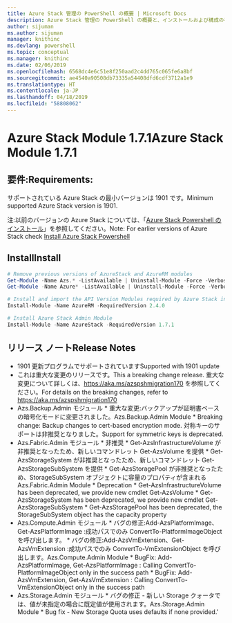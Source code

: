 ```yaml
---
title: Azure Stack 管理の PowerShell の概要 | Microsoft Docs
description: Azure Stack 管理の PowerShell の概要と、インストールおよび構成の手順。
author: sijuman
ms.author: sijuman
manager: knithinc
ms.devlang: powershell
ms.topic: conceptual
ms.manager: knithinc
ms.date: 02/06/2019
ms.openlocfilehash: 6568dc4e6c51e8f250aad2c4dd765c065fe6a8bf
ms.sourcegitcommit: ae4540a90508db73335a54408dfd6cdf3712a1e9
ms.translationtype: HT
ms.contentlocale: ja-JP
ms.lasthandoff: 04/18/2019
ms.locfileid: "58808062"
---
```

# <a name="azure-stack-module-171"></a><span data-ttu-id="7b895-103">Azure Stack Module 1.7.1</span><span class="sxs-lookup"><span data-stu-id="7b895-103">Azure Stack Module 1.7.1</span></span>

## <a name="requirements"></a><span data-ttu-id="7b895-104">要件:</span><span class="sxs-lookup"><span data-stu-id="7b895-104">Requirements:</span></span>

<span data-ttu-id="7b895-105">サポートされている Azure Stack の最小バージョンは 1901 です。</span><span class="sxs-lookup"><span data-stu-id="7b895-105">Minimum supported Azure Stack version is 1901.</span></span>

<span data-ttu-id="7b895-106">注:以前のバージョンの Azure Stack については、「[Azure Stack Powershell のインストール](https://docs.microsoft.com/en-us/azure/azure-stack/azure-stack-powershell-install#install-azure-stack-powershell)」を参照してください。</span><span class="sxs-lookup"><span data-stu-id="7b895-106">Note: For earlier versions of Azure Stack check [Install Azure Stack Powershell](https://docs.microsoft.com/en-us/azure/azure-stack/azure-stack-powershell-install#install-azure-stack-powershell)</span></span>

## <a name="install"></a><span data-ttu-id="7b895-107">Install</span><span class="sxs-lookup"><span data-stu-id="7b895-107">Install</span></span>

```powershell
# Remove previous versions of AzureStack and AzureRM modules
Get-Module -Name Azs.* -ListAvailable | Uninstall-Module -Force -Verbose
Get-Module -Name Azure* -ListAvailable | Uninstall-Module -Force -Verbose

# Install and import the API Version Modules required by Azure Stack into the current PowerShell session.
Install-Module -Name AzureRM -RequiredVersion 2.4.0

# Install Azure Stack Admin Module
Install-Module -Name AzureStack -RequiredVersion 1.7.1
```

## <a name="release-notes"></a><span data-ttu-id="7b895-108">リリース ノート</span><span class="sxs-lookup"><span data-stu-id="7b895-108">Release Notes</span></span>

* <span data-ttu-id="7b895-109">1901 更新プログラムでサポートされています</span><span class="sxs-lookup"><span data-stu-id="7b895-109">Supported with 1901 update</span></span>
* <span data-ttu-id="7b895-110">これは重大な変更のリリースです。</span><span class="sxs-lookup"><span data-stu-id="7b895-110">This a breaking change release.</span></span> <span data-ttu-id="7b895-111">重大な変更について詳しくは、<https://aka.ms/azspshmigration170> を参照してください。</span><span class="sxs-lookup"><span data-stu-id="7b895-111">For details on the breaking changes, refer to <https://aka.ms/azspshmigration170></span></span>
* <span data-ttu-id="7b895-112">Azs.Backup.Admin モジュール \* 重大な変更:バックアップが証明書ベースの暗号化モードに変更されました。</span><span class="sxs-lookup"><span data-stu-id="7b895-112">Azs.Backup.Admin Module \* Breaking change: Backup changes to cert-based encryption mode.</span></span> <span data-ttu-id="7b895-113">対称キーのサポートは非推奨となりました。</span><span class="sxs-lookup"><span data-stu-id="7b895-113">Support for symmetric keys is deprecated.</span></span>
* <span data-ttu-id="7b895-114">Azs.Fabric.Admin モジュール       \* 非推奨           \* Get-AzsInfrastructureVolume が非推奨となったため、新しいコマンドレット Get-AzsVolume を提供           \* Get-AzsStorageSystem が非推奨となったため、新しいコマンドレット Get-AzsStorageSubSystem を提供           \* Get-AzsStoragePool が非推奨となったため、StorageSubSystem オブジェクトに容量のプロパティが含まれる</span><span class="sxs-lookup"><span data-stu-id="7b895-114">Azs.Fabric.Admin Module       \* Deprecation           \* Get-AzsInfrastructureVolume has been deprecated, we provide new cmdlet Get-AzsVolume           \* Get-AzsStorageSystem has been deprecated, we provide new cmdlet Get-AzsStorageSubSystem           \* Get-AzsStoragePool has been deprecated, the StorageSubSystem object has the capacity property</span></span>
* <span data-ttu-id="7b895-115">Azs.Compute.Admin モジュール           \* バグの修正:Add-AzsPlatformImage、Get-AzsPlatformImage :成功パスでのみ ConvertTo-PlatformImageObject を呼び出します。           \* バグの修正:Add-AzsVmExtension、Get-AzsVmExtension :成功パスでのみ ConvertTo-VmExtensionObject を呼び出します。</span><span class="sxs-lookup"><span data-stu-id="7b895-115">Azs.Compute.Admin Module           \* BugFix: Add-AzsPlatformImage, Get-AzsPlatformImage : Calling ConvertTo-PlatformImageObject only in the success path           \* BugFix: Add-AzsVmExtension, Get-AzsVmExtension : Calling ConvertTo-VmExtensionObject only in the success path</span></span>
* <span data-ttu-id="7b895-116">Azs.Storage.Admin モジュール           \* バグの修正 - 新しい Storage クォータでは、値が未指定の場合に既定値が使用されます。</span><span class="sxs-lookup"><span data-stu-id="7b895-116">Azs.Storage.Admin Module           \* Bug fix - New Storage Quota uses defaults if none provided.'</span></span>
